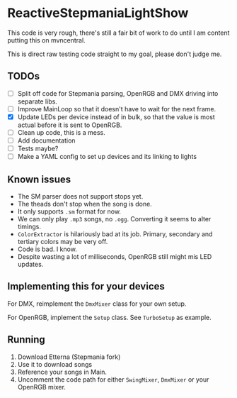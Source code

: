 # ReactiveStepmaniaLightShow 

This code is very rough, there's still a fair bit of work to do until I am content putting this on mvncentral.

This is direct raw testing code straight to my goal, please don't judge me.

## TODOs

- [ ] Split off code for Stepmania parsing, OpenRGB and DMX driving into separate libs.
- [ ] Improve MainLoop so that it doesn't have to wait for the next frame.
- [x] Update LEDs per device instead of in bulk, so that the value is most actual before it is sent to OpenRGB.
- [ ] Clean up code, this is a mess.
- [ ] Add documentation
- [ ] Tests maybe?
- [ ] Make a YAML config to set up devices and its linking to lights

## Known issues
* The SM parser does not support stops yet.
* The theads don't stop when the song is done.
* It only supports `.sm` format for now.
* We can only play `.mp3` songs, no `.ogg`. Converting it seems to alter timings.
* `ColorExtractor` is hilariously bad at its job. Primary, secondary and tertiary colors may be very off.
* Code is bad. I know.
* Despite wasting a lot of milliseconds, OpenRGB still might mis LED updates.

## Implementing this for your devices

For DMX, reimplement the `DmxMixer` class for your own setup.

For OpenRGB, implement the `Setup` class. See `TurboSetup` as example.

## Running

1. Download Etterna (Stepmania fork)
2. Use it to download songs
3. Reference your songs in Main.
4. Uncomment the code path for either `SwingMixer`, `DmxMixer` or your OpenRGB mixer.